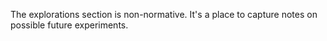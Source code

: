 The explorations section is non-normative. It's a place to capture notes on possible future experiments.